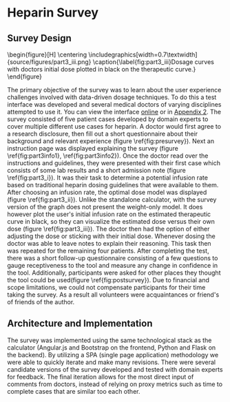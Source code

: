 # Heparin Survey

<!--
After the introductory chapter, it seems fairly common to 
include a chapter that reviews the literature and 
introduces methodology used throughout the thesis.
-->

## Survey Design

\begin{figure}[H]
\centering
\includegraphics[width=0.7\textwidth]{source/figures/part3_iii.png}
\caption{\label{fig:part3_iii}Dosage curves with doctors initial dose plotted in black on the therapeutic curve.}
\end{figure}

The primary objective of the survey was to learn about the user experience challenges involved with data-driven dosage techniques. To do this a test interface was developed and several medical doctors of varying disciplines attempted to use it. You can view the interface [online](https://hepstack-stage.herokuapp.com/) or in [Appendix 2](#appendix-2-application-user-interface). The survey consisted of five patient cases developed by domain experts to cover multiple different use cases for heparin. A doctor would first agree to a research disclosure, then fill out a short questionnaire about their background and relevant experience (figure \ref{fig:presurvey}). Next an instruction page was displayed explaining the survey (figure \ref{fig:part3info1}, \ref{fig:part3info2}). Once the doctor read over the instructions and guidelines, they were presented with their first case which consists of some lab results and a short admission note (figure \ref{fig:part3_i}). It was their task to determine a potential infusion rate based on traditional heparin dosing guidelines that were available to them. After choosing an infusion rate, the optimal dose model was displayed (figure \ref{fig:part3_ii}). Unlike the standalone calculator, with the survey version of the graph does not present the weight-only model. It does however plot the user's initial infusion rate on the estimated therapeutic curve in black, so they can visualize the estimated dose versus their own dose (figure \ref{fig:part3_iii}). The doctor then had the option of either adjusting the dose or sticking with their initial dose. Whenever dosing the doctor was able to leave notes to explain their reasoning. This task then was repeated for the remaining four patients. After completing the test, there was a short follow-up questionnaire consisting of a few questions to gauge receptiveness to the tool and measure any change in confidence in the tool. Additionally, participants were asked for other places they thought the tool could be used(figure \ref{fig:postsurvey}).
Due to financial and scope limitations, we could not compensate participants for their time taking the survey. As a result all volunteers were acquaintances or friend's of friends of the author.

<!-- Additionally, we wanted to learn about any advantages and disadvantages the technique brings to doctors. To do thi -->
<!-- what the goals of the survey were. - what did we want to learn? hypothesis      -->
<!-- how the survey was conducted.  -->
<!-- how we decided what information to ask about.  -->
<!-- what information that was logged.   -->

## Architecture and Implementation

The survey was implemented using the same technological stack as the calculator (Angular.js and Bootstrap on the frontend, Python and Flask on the backend). By utilizing a SPA (single page application) methodology we were able to quickly iterate and make many revisions. There were several candidate versions of the survey developed and tested with domain experts for feedback. The final iteration allows for the most direct input of comments from doctors, instead of relying on proxy metrics such as time to complete cases that are similar too each other. 

<!-- talk about the stack, tools used etc. how it was implemented. user experience.   -->
<!-- blank lines at end -necessary for template -->


